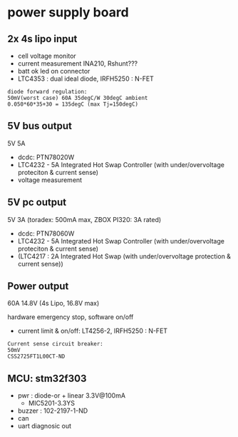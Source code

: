 # power supply board

## 2x 4s lipo input

- cell voltage monitor
- current measurement INA210, Rshunt???
- batt ok led on connector
- LTC4353 : dual ideal diode, IRFH5250 : N-FET

```
diode forward regulation:
50mV(worst case) 60A 35degC/W 30degC ambient
0.050*60*35+30 = 135degC (max Tj=150degC)
```

## 5V bus output

5V 5A

- dcdc: PTN78020W
- LTC4232 - 5A Integrated Hot Swap Controller (with under/overvoltage proteciton & current sense)
- voltage measurement

## 5V pc output

5V 3A (toradex: 500mA max, ZBOX PI320: 3A rated)

- dcdc: PTN78060W
- LTC4232 - 5A Integrated Hot Swap Controller (with under/overvoltage proteciton & current sense)
- (LTC4217 : 2A Integrated Hot Swap (with under/overvoltage protection & current sense))

## Power output

60A 14.8V (4s Lipo, 16.8V max)

hardware emergency stop, software on/off

- current limit & on/off: LT4256-2, IRFH5250 : N-FET

```
Current sense circuit breaker:
50mV
CSS2725FT1L00CT-ND
```

## MCU: stm32f303

- pwr : diode-or + linear 3.3V@100mA
    - MIC5201-3.3YS
- buzzer : 102-2197-1-ND
- can
- uart diagnosic out
